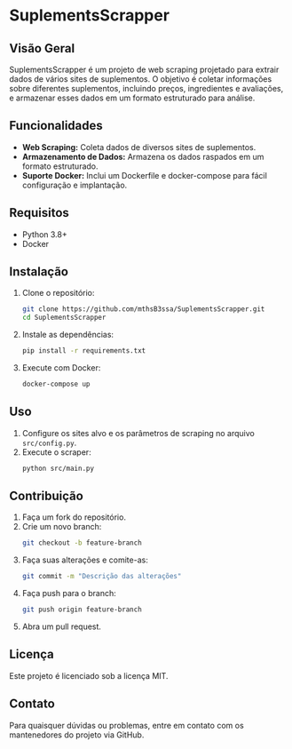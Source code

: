 # SuplementsScrapper

## Visão Geral
SuplementsScrapper é um projeto de web scraping projetado para extrair dados de vários sites de suplementos. O objetivo é coletar informações sobre diferentes suplementos, incluindo preços, ingredientes e avaliações, e armazenar esses dados em um formato estruturado para análise.

## Funcionalidades
- **Web Scraping:** Coleta dados de diversos sites de suplementos.
- **Armazenamento de Dados:** Armazena os dados raspados em um formato estruturado.
- **Suporte Docker:** Inclui um Dockerfile e docker-compose para fácil configuração e implantação.

## Requisitos
- Python 3.8+
- Docker

## Instalação

1. Clone o repositório:
    ```bash
    git clone https://github.com/mthsB3ssa/SuplementsScrapper.git
    cd SuplementsScrapper
    ```

2. Instale as dependências:
    ```bash
    pip install -r requirements.txt
    ```

3. Execute com Docker:
    ```bash
    docker-compose up
    ```

## Uso
1. Configure os sites alvo e os parâmetros de scraping no arquivo `src/config.py`.
2. Execute o scraper:
    ```bash
    python src/main.py
    ```

## Contribuição
1. Faça um fork do repositório.
2. Crie um novo branch:
    ```bash
    git checkout -b feature-branch
    ```
3. Faça suas alterações e comite-as:
    ```bash
    git commit -m "Descrição das alterações"
    ```
4. Faça push para o branch:
    ```bash
    git push origin feature-branch
    ```
5. Abra um pull request.

## Licença
Este projeto é licenciado sob a licença MIT.

## Contato
Para quaisquer dúvidas ou problemas, entre em contato com os mantenedores do projeto via GitHub.
